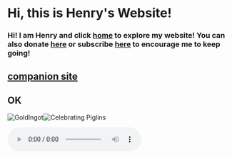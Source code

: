 # Hi, this is Henry's Website!
### Hi! I am Henry and click [home](https://henrypersonalweb.github.io/home/) to explore my website! You can also donate [here](https://henrypersonalweb.github.io/donations/) or subscribe [here](https://henrypersonalweb.github.io/subscribe/) to encourage me to keep going!


## [companion site](https://qqiumax.github.io/)
## OK

![GoldIngot](https://henrypersonalweb.github.io/pictures/goldingot.gif)![Celebrating Piglins](https://henrypersonalweb.github.io/pictures/piglin.gif)

<audio controls="controls" autoplay="autoplay">

  <source src="https://henrypersonalweb.github.io/play.mp3" type="audio/mpeg" />

Your browser does not support the audio element.

</audio>

<audio id="music1" controls="controls" autoplay="autoplay" preload id="music1" hidden>

<source src="https://henrypersonalweb.github.io/play.mp3" />

</audio>

<!--这里是音乐-->

<!--这里是一个可以控制背景音乐播放暂停的开关-->




